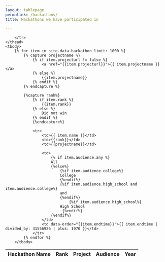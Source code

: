 ```yaml
---
layout: tablepage
permalink: /hackathons/
title: Hackathons we have participated in

---
```



<table class="display" id="table_id">
    <thead>
        <tr>
            <th>Hackathon Name</th>
            <th>Rank</th>
            <th>Project</th>
            <th>Audience</th>
            <th>Year</th>

        </tr>
    </thead>
    <tbody>
        {% for item in site.data.hackathon limit: 1000 %}
            {% capture projectname %}
                {% if item.projecturl != false %}
                    <a href="{{item.projecturl}}">{{ item.projectname }}</a>
                {% else %}
                    {{item.projectname}}
                {% endif %}
            {% endcapture %}

            {%capture rank%}
                {% if item.rank %}
                    {{item.rank}}
                {% else %}
                    Did not win
                {% endif %}
                {%endcapture%}

                <tr>
                    <td>{{ item.name }}</td>
                    <td>{{rank}}</td>
                    <td>{{projectname}}</td>
                   
                    <td>
                        {% if item.audience.any %}
                        All 
                        {%else%}
                            {%if item.audience.college%}
                            College
                            {%endif%}
                            {%if item.audience.high_school and item.audience.college%}
                            and
                            {%endif%}
                                {%if item.audience.high_school%}
                            High School
                             {%endif%}
                        {%endif%}
                    </td> 
                    <td data-order="{{item.endtime}}">{{ item.endtime | divided_by: 31556926 | plus: 1970 }}</td>
                </tr>
            {% endfor %}
        </tbody>
</table>

